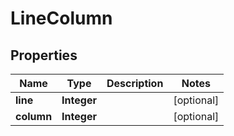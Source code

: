 

# LineColumn

## Properties

Name | Type | Description | Notes
------------ | ------------- | ------------- | -------------
**line** | **Integer** |  |  [optional]
**column** | **Integer** |  |  [optional]



